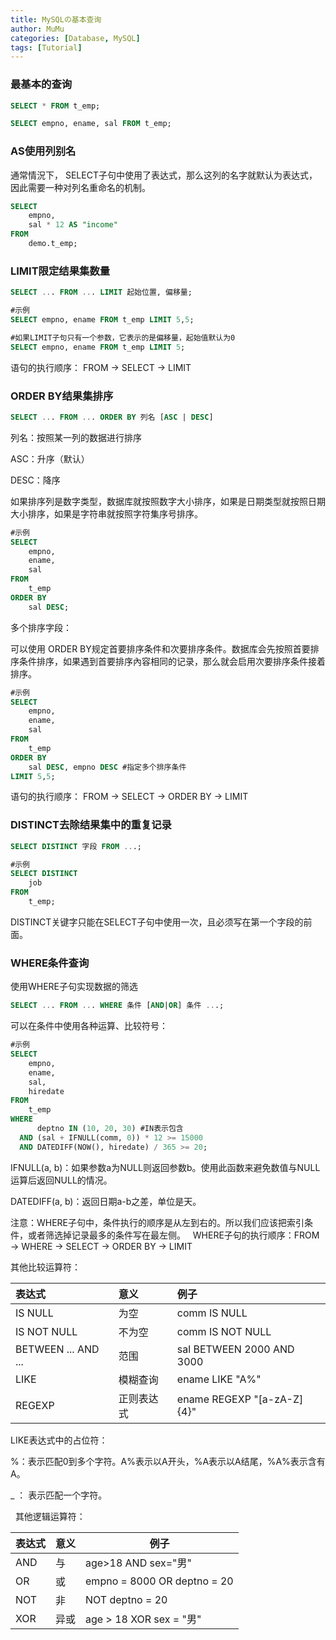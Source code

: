 ```yaml
---
title: MySQLの基本查询
author: MuMu
categories: [Database, MySQL]
tags: [Tutorial]
---
```


### 最基本的查询

```sql
SELECT * FROM t_emp;

SELECT empno, ename, sal FROM t_emp;
```

### AS使用列别名

通常情況下， SELECT子句中使用了表达式，那么这列的名字就默认为表达式，因此需要一种对列名重命名的机制。

```sql
SELECT
    empno,
    sal * 12 AS "income"
FROM
    demo.t_emp;
```

### LIMIT限定结果集数量

```sql
SELECT ... FROM ... LIMIT 起始位置, 偏移量;
```

```sql
#示例
SELECT empno, ename FROM t_emp LIMIT 5,5;

#如果LIMIT子句只有一个参数，它表示的是偏移量，起始值默认为0
SELECT empno, ename FROM t_emp LIMIT 5;
```

语句的执行顺序： FROM -> SELECT -> LIMIT

### ORDER BY结果集排序

```sql
SELECT ... FROM ... ORDER BY 列名 [ASC | DESC]
```

列名：按照某一列的数据进行排序

ASC：升序（默认）

DESC：降序

如果排序列是数字类型，数据库就按照数字大小排序，如果是日期类型就按照日期大小排序，如果是字符串就按照字符集序号排序。

```sql
#示例
SELECT
    empno,
    ename,
    sal
FROM
    t_emp
ORDER BY
    sal DESC;
```

多个排序字段：

可以使用 ORDER BY规定首要排序条件和次要排序条件。数据库会先按照首要排序条件排序，如果遇到首要排序內容相同的记录，那么就会启用次要排序条件接着排序。

```sql
#示例
SELECT
    empno,
    ename,
    sal
FROM
    t_emp
ORDER BY
    sal DESC, empno DESC #指定多个排序条件
LIMIT 5,5;
```

语句的执行顺序： FROM -> SELECT -> ORDER BY -> LIMIT

### DISTINCT去除结果集中的重复记录

```sql
SELECT DISTINCT 字段 FROM ...;
```

```sql
#示例
SELECT DISTINCT
    job
FROM
    t_emp;
```

DISTINCT关键字只能在SELECT子句中使用一次，且必须写在第一个字段的前面。

### WHERE条件查询

使用WHERE子句实现数据的筛选

```sql
SELECT ... FROM ... WHERE 条件 [AND|OR] 条件 ...;
```

可以在条件中使用各种运算、比较符号：

```sql
#示例
SELECT
    empno,
    ename,
    sal,
    hiredate
FROM
    t_emp
WHERE
      deptno IN (10, 20, 30) #IN表示包含
  AND (sal + IFNULL(comm, 0)) * 12 >= 15000
  AND DATEDIFF(NOW(), hiredate) / 365 >= 20;
```

IFNULL(a, b)：如果参数a为NULL则返回参数b。使用此函数来避免数值与NULL运算后返回NULL的情况。

DATEDIFF(a, b)：返回日期a-b之差，单位是天。
&nbsp;

注意：WHERE子句中，条件执行的顺序是从左到右的。所以我们应该把索引条件，或者筛选掉记录最多的条件写在最左侧。
&nbsp;
WHERE子句的执行顺序：FROM -> WHERE -> SELECT -> ORDER BY -> LIMIT
&nbsp;

其他比较运算符：

| 表达式              | 意义       | 例子                       |
| :------------------ | :--------- | :------------------------- |
| IS NULL             | 为空       | comm IS NULL               |
| IS NOT NULL         | 不为空     | comm IS NOT NULL           |
| BETWEEN ... AND ... | 范围       | sal BETWEEN 2000 AND 3000  |
| LIKE                | 模糊查询   | ename LIKE "A%"            |
| REGEXP              | 正则表达式 | ename REGEXP "[a-zA-Z]{4}" |

LIKE表达式中的占位符：

%：表示匹配0到多个字符。A%表示以A开头，%A表示以A结尾，%A%表示含有A。

_ ： 表示匹配一个字符。

&nbsp;
其他逻辑运算符：

| 表达式 | 意义 | 例子                        |
| ------ | ---- | --------------------------- |
| AND    | 与   | age>18 AND sex="男"         |
| OR     | 或   | empno = 8000 OR deptno = 20 |
| NOT    | 非   | NOT deptno = 20             |
| XOR    | 异或 | age > 18 XOR sex = "男"     |
